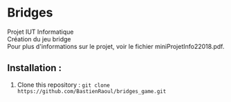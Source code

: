 # Bridges

Projet IUT Informatique  
Création du jeu bridge   
Pour plus d'informations sur le projet, voir le fichier miniProjetInfo22018.pdf.

## Installation :

1. Clone this repository : `git clone https://github.com/BastienRaoul/bridges_game.git`  
